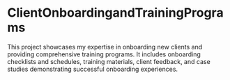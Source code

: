 # ClientOnboardingandTrainingPrograms
This project showcases my expertise in onboarding new clients and providing comprehensive training programs. It includes onboarding checklists and schedules, training materials, client feedback, and case studies demonstrating successful onboarding experiences.
